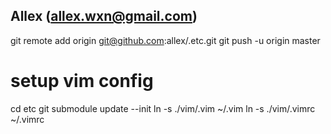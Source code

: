 
Allex (allex.wxn@gmail.com)
--------------------------------------------------

git remote add origin git@github.com:allex/.etc.git
git push -u origin master

# setup vim config

cd etc
git submodule update --init
ln -s ./vim/.vim ~/.vim
ln -s ./vim/.vimrc ~/.vimrc
